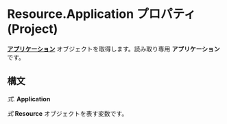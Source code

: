 
# Resource.Application プロパティ (Project)

 **[アプリケーション](8eb91712-7784-a102-38c0-19bb056c27e9.md)** オブジェクトを取得します。読み取り専用 **アプリケーション** です。


## 構文

 _式_. **Application**

 _式_ **Resource** オブジェクトを表す変数です。

